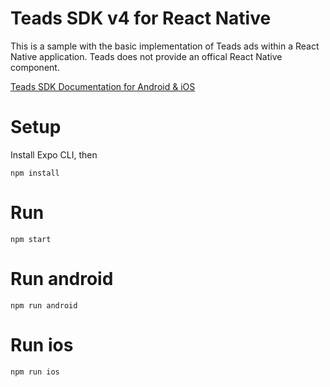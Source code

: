 # Teads SDK v4 for React Native

This is a sample with the basic implementation of Teads ads within a React Native application. Teads does not provide an offical React Native component. 

[Teads SDK Documentation for Android & iOS](https://mobile.teads.tv/sdk/documentation/)

# Setup

Install Expo CLI, then
```
npm install
```

# Run 
```
npm start
```

# Run android

```
npm run android
```

# Run ios

```
npm run ios
```

